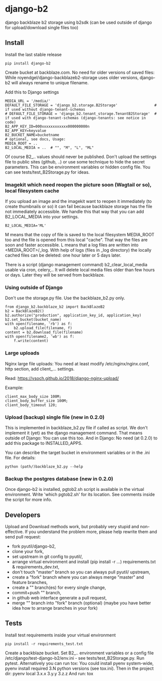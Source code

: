 # django-b2
django backblaze b2 storage using b2sdk (can be used outside of django for upload/download single files too)

## Install

Install the last stable release

    pip install django-b2

Create bucket at backblaze.com. No need for older versions of saved files:
While royendgel/django-backblazeb2-storage uses older versions, django-b2 will always rename to unique filename. 

Add this to Django settings

    MEDIA_URL = '/media/'
    DEFAULT_FILE_STORAGE = 'django_b2.storage.B2Storage'                 # if used without django-tenant-schemas
    # DEFAULT_FILE_STORAGE = 'django_b2.tenant_storage.TenantB2Storage'  # if used with django-tenant-schemas (django-tenants: see notice in code)
    B2_APP_KEY_ID=000xxxxxxxxxxxx000000000n
    B2_APP_KEY=keyvalue
    B2_BUCKET_NAME=bucketname
    # optional, see docs, Usage:
    MEDIA_ROOT = ..
    B2_LOCAL_MEDIA = ..  # "", "M", "L", "ML"

Of course B2_.. values should never be published.
Don't upload the settings file to public sites (github, ..) or use some technique to hide the secret parameters.
This can be environment variables or hidden config file. You can see tests/test_B2Storage.py for ideas.

### Imagekit which need reopen the picture soon (Wagtail or so), local filesystem cache

If you upload an image and the imagekit want to reopen it immediately (to create thumbnails or so) it can fail
because backblaze storage has the file not immediately accessible.
We handle this that way that you can add B2_LOCAL_MEDIA into your settings.

    B2_LOCAL_MEDIA='ML'

M means that the copy of file is saved to the local filesystem MEDIA_ROOT too and the file is opened from this local "cache".
That way the files are soon and faster accessible.
L means that a log files are written into <MEDIA_ROOT>/_log.
With help of logs (files in _log directory) the locally cached files can be deleted: one hour later or 5 days later.

There is a script (django management command) b2_clear_local_media usable via cron, celery,..
It will delete local media files older than few hours or days. Later they will be served from backblaze.

### Using outside of Django

Don't use the storage.py file. Use the backblaze_b2.py only.

    from django_b2.backblaze_b2 import BackBlazeB2
    b2 = BackBlazeB2()
    b2.authorize("production", application_key_id, application_key)
    b2.set_bucket(bucket_name)
    with open(filename, 'rb') as f:
        b2.upload_file(filename, f)
    content = b2.download_file(filename)
    with open(filename2, 'wb') as f:
        f.write(content)

### Large uploads

Nginx large file uploads:
You need at least modify /etc/nginx/nginx.conf, http section, add client_... settings.

Read: https://vsoch.github.io/2018/django-nginx-upload/

Example:

    client_max_body_size 100M;
    client_body_buffer_size 100M;
    client_body_timeout 120;

### Upload (backup) single file (new in 0.2.0)

This is implemented in backblaze_b2.py file if called as script.
We don't implement it (yet) as the django management command. That means outside of Django: You can use this too.
And in Django: No need (at 0.2.0) to add this package to INSTALLED_APPS.

You can describe the target bucket in environment variables or in the .ini file. For details:

    python (path/)backblaze_b2.py --help

### Backup the postgres database (new in 0.2.0)

Once django-b2 is installed, pgtob2.sh script is available in the virtual environment.
Write 'which pgtob2.sh' for its location.
See comments inside the script for more info.  
    

## Developers

Upload and Download methods work, but probably very stupid and non-effective.
If you understand the problem more, please help rewrite them and send pull request:
- fork pyutil/django-b2,
- clone your fork,
- set upstream in git config to pyutil/,
- arrange virtual environment and install (pip install -r ...) requirements.txt & requirements_dev.txt,
- don't touch "master" branch so you can always pull pyutil/ upstream,
- create a "fork" branch where you can always merge "master" and feature branches,
- create a "<feature>" branch(es) for every single change,
- commit+push "<feature>" branch,
- in github web interface generate a pull request,
- merge "<feature>" branch into "fork" branch (optional)
(maybe you have better idea how to arrange branches in your fork)

## Tests

Install test requirements inside your virtual environment

    pip install -r requirements_test.txt

Create a backblaze bucket.
Set B2_.. environment variables or a config file /etc/django/test-django-b2/env.ini - see tests/test_B2Storage.py.
Run pytest.
Alternatively you can run tox:
You could install pyenv system-wide, pyenv install required 3.N python versions (see tox.ini).
Then in the project dir: pyenv local 3.x.x 3.y.y 3.z.z
And run: tox
